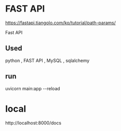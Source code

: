 # FAST API
https://fastapi.tiangolo.com/ko/tutorial/path-params/

Fast API


## Used
python , FAST API , MySQL , sqlalchemy

## run

uvicorn main:app --reload 

# local
http://localhost:8000/docs
